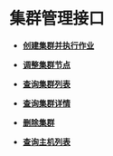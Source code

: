 # 集群管理接口<a name="ZH-CN_TOPIC_0172486167"></a>

-   **[创建集群并执行作业](创建集群并执行作业.md)**  

-   **[调整集群节点](调整集群节点.md)**  

-   **[查询集群列表](查询集群列表.md)**  

-   **[查询集群详情](查询集群详情.md)**  

-   **[删除集群](删除集群.md)**  

-   **[查询主机列表](查询主机列表.md)**  


